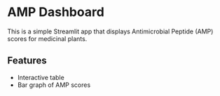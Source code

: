# AMP Dashboard

This is a simple Streamlit app that displays Antimicrobial Peptide (AMP) scores for medicinal plants.

## Features
- Interactive table
- Bar graph of AMP scores
